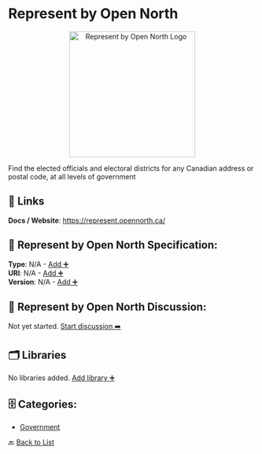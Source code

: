 # Represent by Open North
<p align="center">
    <img width="256" src="https://raw.githubusercontent.com/apis-list/apis-list/main/apis/represent-by-open-north/logo_256x256.png" alt="Represent by Open North Logo"/>
</p>
Find the elected officials and electoral districts for any Canadian address or postal code, at all levels of government

##  🔗 Links
**Docs / Website**: https://represent.opennorth.ca/

## 🧬 Represent by Open North Specification:
**Type**: N/A - [Add ➕](https://github.com/apis-list/apis-list/edit/main/apis.yaml#L16528)  
**URI**: N/A - [Add ➕](https://github.com/apis-list/apis-list/edit/main/apis.yaml#L16528)  
**Version**: N/A - [Add ➕](https://github.com/apis-list/apis-list/edit/main/apis.yaml#L16528)

## 💬 Represent by Open North Discussion:
Not yet started. [Start discussion ➡️](https://github.com/apis-list/apis-list/discussions/new)

## 🗂️ Libraries

No libraries added. [Add library ➕](https://github.com/apis-list/apis-list/edit/main/apis.yaml#L16528)    


## 🗄️ Categories:
- [Government](https://github.com/apis-list/apis-list#government-)

🔙  [Back to List](https://github.com/apis-list/apis-list)

